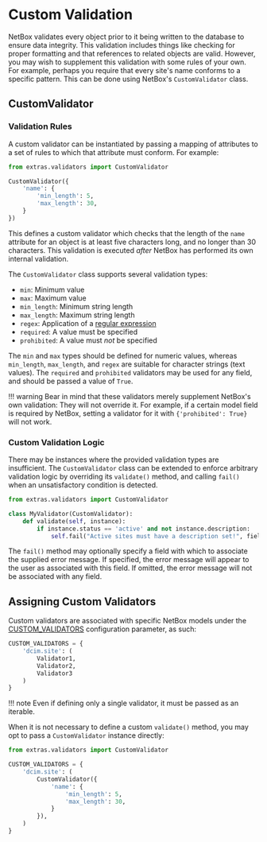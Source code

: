 # Custom Validation

NetBox validates every object prior to it being written to the database to ensure data integrity. This validation includes things like checking for proper formatting and that references to related objects are valid. However, you may wish to supplement this validation with some rules of your own. For example, perhaps you require that every site's name conforms to a specific pattern.  This can be done using NetBox's `CustomValidator` class.

## CustomValidator

### Validation Rules

A custom validator can be instantiated by passing a mapping of attributes to a set of rules to which that attribute must conform. For example:

```python
from extras.validators import CustomValidator

CustomValidator({
    'name': {
        'min_length': 5,
        'max_length': 30,
    }
})
```

This defines a custom validator which checks that the length of the `name` attribute for an object is at least five characters long, and no longer than 30 characters. This validation is executed _after_ NetBox has performed its own internal validation.

The `CustomValidator` class supports several validation types:

* `min`: Minimum value
* `max`: Maximum value
* `min_length`: Minimum string length
* `max_length`: Maximum string length
* `regex`: Application of a [regular expression](https://en.wikipedia.org/wiki/Regular_expression)
* `required`: A value must be specified
* `prohibited`: A value must _not_ be specified

The `min` and `max` types should be defined for numeric values, whereas `min_length`, `max_length`, and `regex` are suitable for character strings (text values). The `required` and `prohibited` validators may be used for any field, and should be passed a value of `True`.

!!! warning
    Bear in mind that these validators merely supplement NetBox's own validation: They will not override it. For example, if a certain model field is required by NetBox, setting a validator for it with `{'prohibited': True}` will not work.

### Custom Validation Logic

There may be instances where the provided validation types are insufficient. The `CustomValidator` class can be extended to enforce arbitrary validation logic by overriding its `validate()` method, and calling `fail()` when an unsatisfactory condition is detected.

```python
from extras.validators import CustomValidator

class MyValidator(CustomValidator):
    def validate(self, instance):
        if instance.status == 'active' and not instance.description:
            self.fail("Active sites must have a description set!", field='status')
```

The `fail()` method may optionally specify a field with which to associate the supplied error message. If specified, the error message will appear to the user as associated with this field. If omitted, the error message will not be associated with any field.

## Assigning Custom Validators

Custom validators are associated with specific NetBox models under the [CUSTOM_VALIDATORS](../configuration/optional-settings.md#custom_validators) configuration parameter, as such:

```python
CUSTOM_VALIDATORS = {
    'dcim.site': (
        Validator1,
        Validator2,
        Validator3
    )
}
```

!!! note
    Even if defining only a single validator, it must be passed as an iterable.

When it is not necessary to define a custom `validate()` method, you may opt to pass a `CustomValidator` instance directly:

```python
from extras.validators import CustomValidator

CUSTOM_VALIDATORS = {
    'dcim.site': (
        CustomValidator({
            'name': {
                'min_length': 5,
                'max_length': 30,
            }
        }),
    )
}
```
